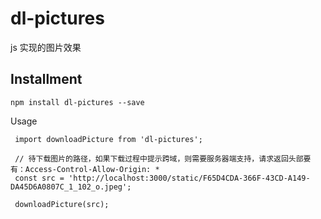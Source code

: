 # dl-pictures

js 实现的图片效果

## Installment

```
npm install dl-pictures --save
```

Usage

```
 import downloadPicture from 'dl-pictures';

 // 待下载图片的路径，如果下载过程中提示跨域，则需要服务器端支持，请求返回头部要有：Access-Control-Allow-Origin: *
 const src = 'http://localhost:3000/static/F65D4CDA-366F-43CD-A149-DA45D6A0807C_1_102_o.jpeg';

 downloadPicture(src);
```

